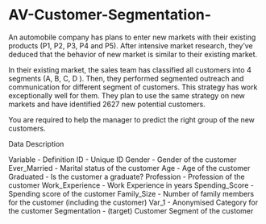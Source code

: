 # AV-Customer-Segmentation-
An automobile company has plans to enter new markets with their existing products (P1, P2, P3, P4 and P5). After intensive market research, they’ve deduced that the behavior of new market is similar to their existing market. 

In their existing market, the sales team has classified all customers into 4 segments (A, B, C, D ). Then, they performed segmented outreach and communication for different segment of customers. This strategy has work exceptionally well for them. They plan to use the same strategy on new markets and have identified 2627 new potential customers. 

You are required to help the manager to predict the right group of the new customers.



Data Description 


Variable - Definition
ID - Unique ID
Gender - Gender of the customer
Ever_Married - Marital status of the customer
Age - Age of the customer
Graduated - Is the customer a graduate?
Profession - Profession of the customer
Work_Experience - Work Experience in years
Spending_Score - Spending score of the customer
Family_Size -	Number of family members for the customer (including the customer)
Var_1 -	Anonymised Category for the customer
Segmentation - (target) Customer Segment of the customer
